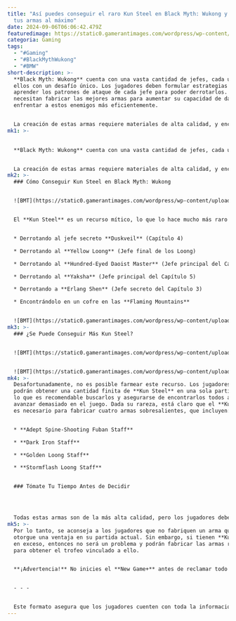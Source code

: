 ```yaml
---
title: "Así puedes conseguir el raro Kun Steel en Black Myth: Wukong y mejorar
  tus armas al máximo"
date: 2024-09-06T06:06:42.479Z
featuredimage: https://static0.gamerantimages.com/wordpress/wp-content/uploads/2024/09/picsart_24-09-05_00-00-15-351.jpg?q=49&fit=crop&w=1100&h=618&dpr=2
categoria: Gaming
tags:
  - "#Gaming"
  - "#BlackMythWukong"
  - "#BMW"
short-description: >-
  **Black Myth: Wukong** cuenta con una vasta cantidad de jefes, cada uno de
  ellos con un desafío único. Los jugadores deben formular estrategias y
  aprender los patrones de ataque de cada jefe para poder derrotarlos. Además,
  necesitan fabricar las mejores armas para aumentar su capacidad de daño y
  enfrentar a estos enemigos más eficientemente.


  La creación de estas armas requiere materiales de alta calidad, y encontrarlos puede ser una tarea ardua. En **Black Myth: Wuko**
mk1: >-
  

  **Black Myth: Wukong** cuenta con una vasta cantidad de jefes, cada uno de ellos con un desafío único. Los jugadores deben formular estrategias y aprender los patrones de ataque de cada jefe para poder derrotarlos. Además, necesitan fabricar las mejores armas para aumentar su capacidad de daño y enfrentar a estos enemigos más eficientemente.


  La creación de estas armas requiere materiales de alta calidad, y encontrarlos puede ser una tarea ardua. En **Black Myth: Wukong**, los jugadores descubrirán que las mejores armas requieren de objetos míticos, que son algunos de los recursos más escasos del juego. **Kun Steel** entra en esta categoría, por lo que esta guía ayudará a los jugadores a conseguir este valioso material de fabricación.
mk2: >-
  ### Cómo Conseguir Kun Steel en Black Myth: Wukong


  ![BMT](https://static0.gamerantimages.com/wordpress/wp-content/uploads/2024/08/black-myth-wukong-yellow-loong.jpg?q=49&fit=crop&w=1500&dpr=2 "BMT")


  El **Kun Steel** es un recurso mítico, lo que lo hace mucho más raro que los objetos legendarios o épicos. Su escasez es tal que los jugadores solo pueden obtenerlo en cantidades limitadas. En cada partida, se pueden conseguir hasta seis unidades de **Kun Steel** mediante los siguientes métodos:


  * Derrotando al jefe secreto **Duskveil** (Capítulo 4)

  * Derrotando al **Yellow Loong** (Jefe final de los Loong)

  * Derrotando al **Hundred-Eyed Daoist Master** (Jefe principal del Capítulo 4)

  * Derrotando al **Yaksha** (Jefe principal del Capítulo 5)

  * Derrotando a **Erlang Shen** (Jefe secreto del Capítulo 3)

  * Encontrándolo en un cofre en las **Flaming Mountains**


  ![BMT](https://static0.gamerantimages.com/wordpress/wp-content/uploads/2024/09/picsart_24-09-04_23-55-16-017.jpg?q=49&fit=crop&w=750&h=422&dpr=2 "BMT")
mk3: >-
  ### ¿Se Puede Conseguir Más Kun Steel?


  ![BMT](https://static0.gamerantimages.com/wordpress/wp-content/uploads/2024/09/picsart_24-09-04_23-56-07-119.jpg?q=49&fit=crop&w=750&h=422&dpr=2 "BMT")


  ![BMT](https://static0.gamerantimages.com/wordpress/wp-content/uploads/2024/09/picsart_24-09-04_23-55-16-017.jpg?q=49&fit=crop&w=750&h=422&dpr=2 "BMT")
mk4: >-
  Desafortunadamente, no es posible farmear este recurso. Los jugadores solo
  podrán obtener una cantidad finita de **Kun Steel** en una sola partida, por
  lo que es recomendable buscarlos y asegurarse de encontrarlos todos antes de
  avanzar demasiado en el juego. Dada su rareza, está claro que el **Kun Steel**
  es necesario para fabricar cuatro armas sobresalientes, que incluyen:


  * **Adept Spine-Shooting Fuban Staff**

  * **Dark Iron Staff**

  * **Golden Loong Staff**

  * **Stormflash Loong Staff**


  ### Tómate Tu Tiempo Antes de Decidir




  Todas estas armas son de la más alta calidad, pero los jugadores deberían esperar antes de decidir cuál fabricar. Es importante tomarse el tiempo para evaluar cada arma y luego crear la que mejor se adapte a su estilo de juego. Por ejemplo, si fabrican la **Dark Iron Staff**, deberán centrarse en mejorar la defensa del **Destined One**, ya que el arma aumenta el ataque en función de la defensa del personaje.
mk5: >-
  Por lo tanto, se aconseja a los jugadores que no fabriquen un arma que no les
  otorgue una ventaja en su partida actual. Sin embargo, si tienen **Kun Steel**
  en exceso, entonces no será un problema y podrán fabricar las armas restantes
  para obtener el trofeo vinculado a ello.


  **¡Advertencia!** No inicies el **New Game+** antes de reclamar todo el **Kun Steel** disponible en la partida.


  - - -


  Este formato asegura que los jugadores cuenten con toda la información necesaria sobre cómo encontrar el **Kun Steel** y tomar las decisiones correctas a la hora de fabricar las mejores armas en **Black Myth: Wukong**.
---
```

